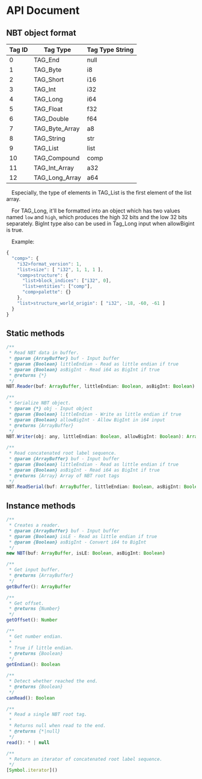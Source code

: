# API Document
## NBT object format

| Tag ID | Tag Type | Tag Type String |
|  ----  | ---- | ---- |
| 0  | TAG_End | null |
| 1  | TAG_Byte | i8 |
| 2  | TAG_Short | i16 |
| 3  | TAG_Int | i32 |
| 4  | TAG_Long | i64 |
| 5  | TAG_Float | f32 |
| 6  | TAG_Double | f64 |
| 7  | TAG_Byte_Array | a8 |
| 8  | TAG_String | str |
| 9  | TAG_List | list |
| 10 | TAG_Compound | comp |
| 11 | TAG_Int_Array | a32 |
| 12 | TAG_Long_Array | a64 |

&emsp;Especially, the type of elements in TAG_List is the first element of the list array.

&emsp;For TAG_Long, it'll be formatted into an object which has two values named ```low``` and ```high```, 
which produces the high 32 bits and the low 32 bits separately. BigInt type also can be used in Tag_Long input when allowBigint is true.

&emsp;Example:

```js
{
  "comp>": {
    "i32>format_version": 1,
    "list>size": [ "i32", 1, 1, 1 ],
    "comp>structure": {
      "list>block_indices": ["i32", 0],
      "list>entities": ["comp"],
      "comp>palette": {}
    },
    "list>structure_world_origin": [ "i32", -18, -60, -61 ]
  }
}
```

## Static methods
```js
/**
 * Read NBT data in buffer.
 * @param {ArrayBuffer} buf - Input buffer
 * @param {Boolean} littleEndian - Read as little endian if true
 * @param {Boolean} asBigInt - Read i64 as BigInt if true
 * @returns {*}
 */
NBT.Reader(buf: ArrayBuffer, littleEndian: Boolean, asBigInt: Boolean): any

/**
 * Serialize NBT object.
 * @param {*} obj - Input object
 * @param {Boolean} littleEndian - Write as little endian if true
 * @param {Boolean} allowBigInt - Allow BigInt in i64 input
 * @returns {ArrayBuffer}
 */
NBT.Writer(obj: any, littleEndian: Boolean, allowBigInt: Boolean): ArrayBuffer

/**
 * Read concatenated root label sequence.
 * @param {ArrayBuffer} buf - Input buffer
 * @param {Boolean} littleEndian - Read as little endian if true
 * @param {Boolean} asBigInt - Read i64 as BigInt if true
 * @returns {Array} Array of NBT root tags
 */
NBT.ReadSerial(buf: ArrayBuffer, littleEndian: Boolean, asBigInt: Boolean): any[]
```

## Instance methods
```js
/**
 * Creates a reader.
 * @param {ArrayBuffer} buf - Input buffer
 * @param {Boolean} isLE - Read as little endian if true
 * @param {Boolean} asBigInt - Convert i64 to BigInt
 */
new NBT(buf: ArrayBuffer, isLE: Boolean, asBigInt: Boolean)

/**
 * Get input buffer.
 * @returns {ArrayBuffer}
 */
getBuffer(): ArrayBuffer

/**
 * Get offset.
 * @returns {Number}
 */
getOffset(): Number

/**
 * Get number endian.
 * 
 * True if little endian.
 * @returns {Boolean}
 */
getEndian(): Boolean

/**
 * Detect whether reached the end.
 * @returns {Boolean}
 */
canRead(): Boolean

/**
 * Read a single NBT root tag.
 * 
 * Returns null when read to the end.
 * @returns {*|null}
 */
read(): * | null

/**
 * Return an iterator of concatenated root label sequence.
 */
[Symbol.iterator]()
```